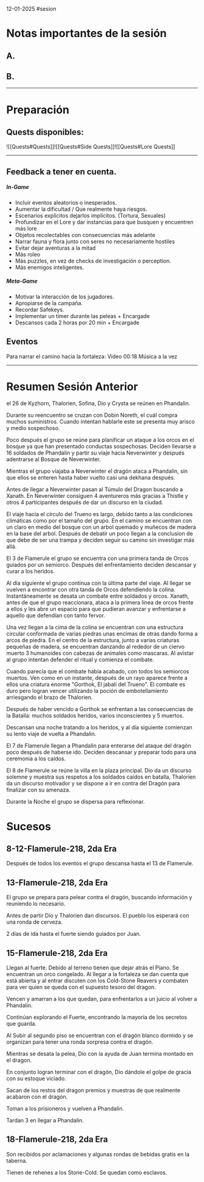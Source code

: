 12-01-2025
#sesion 
# Notas importantes de la sesión
## A. 
## B. 
***
# Preparación
## Quests disponibles:
![[Quests#Quests]]![[Quests#Side Quests]]![[Quests#Lore Quests]]
***
## Feedback a tener en cuenta.
##### In-Game
- Incluir eventos aleatorios o inesperados.
- Aumentar la dificultad / Que realmente haya riesgos.
- Escenarios explícitos dejarlos implícitos. (Tortura, Sexuales)
- Profundizar en el Lore y dar instancias para que busquen y encuentren más lore
- Objetos recolectables con consecuencias más adelante
- Narrar fauna y flora junto con seres no necesariamente hostiles
- Evitar dejar aventuras a la mitad
- Más roleo
- Más puzzles, en vez de checks de investigación o perception.
- Más enemigos inteligentes.
##### Meta-Game
- Motivar la interacción de los jugadores.
- Apropiarse de la campaña.
- Recordar Safekeys.
- Implementar un timer durante las peleas + Encargade
- Descansos cada 2 horas por 20 min + Encargade
## Eventos
Para narrar el camino hacia la fortaleza:
Video 00:18
Música a la vez


***
# Resumen Sesión Anterior
el 26 de Kyzhorn, Thalorien, Sofina, Dio y Crysta se reúnen en Phandalin. 

Durante su reencuentro se cruzan con Dobin Noreth, el cuál compra muchos suministros. Cuando intentan hablarle este se presenta muy arisco y medio sospechoso.

Poco después el grupo se reúne para planificar un ataque a los orcos en el bosque ya que han presentado conductas sospechosas. Deciden llevarse a 16 soldados de Phandalin y partir su viaje hacia Neverwinter y después adentrarse al Bosque de Neverwinter. 

Mientras el grupo viajaba a Neverwinter el dragón ataca a Phandalin, sin que ellos se enteren hasta haber vuelto casi una dekhana después. 

Antes de llegar a Neverwinter pasan al Túmulo del Dragon buscando a Xanath. En Neverwinter consiguen 4 aventureros más gracias a Thistle y otros 4 participantes después de dar un discurso en la ciudad.

El viaje hacia el círculo del Trueno es largo, debido tanto a las condiciones climáticas como por el tamaño del grupo. En el camino se encuentran con un claro en medio del bosque con un arbol quemado y muñecos de madera en la base del arbol. Después de debatir un poco llegan a la conclusion de que debe de ser una trampa y deciden seguir su camino sin investigar más allá.

El 3 de Flamerule el grupo se encuentra con una primera tanda de Orcos guiados por un semiorco. Después del enfrentamiento deciden descansar y curar a los heridos.

Al día siguiente el grupo continua con la última parte del viaje. Al llegar se vuelven a encontrar con otra tanda de Orcos defendiendo la colina. Instantáneamente se desata un combate entre soldados y orcos. Xanath, antes de que el grupo reaccionara, ataca a la primera línea de orcos frente a ellos y les abre un espacio para que pudieran avanzar y enfrentarse a aquello que defendían con tanto fervor. 

Una vez llegan a la cima de la colina se encuentran con una estructura circular conformada de varias piedras unas encimas de otras dando forma a arcos de piedra. En el centro de la estructura, junto a varias criaturas pequeñas de madera, se encuentran danzando al rededor de un ciervo muerto 3 humanoides con cabezas de animales como mascaras. Al avistar al grupo intentan defender el ritual y comienza el combate. 

Cuando parecía que el combate había acabado, con todos los semiorcos muertos. Ven como en un instante, después de un rayo aparece frente a ellos una criatura enorme "Gorthok, El jabalí del Trueno". El combate es duro pero logran vencer utilizando la poción de embotellamiento arriesgando el brazo de Thalorien.

Después de haber vencido a Gorthok se enfrentan a las consecuencias de la Batalla: muchos soldados heridos, varios inconscientes y 5 muertos.

Descansan una noche tratando a los heridos, y al día siguiente comienzan su lento viaje de vuelta a Phandalin.

El 7 de Flamerule llegan a Phandalin para enterarse del ataque del dragón poco después de haberse ido. Deciden descansar y preparar todo para una ceremonia a los caídos. 

El 8 de Flamerule se reúne la villa en la plaza principal. Dio da un discurso solemne y muestra sus respetos a los soldados caídos en batalla, Thalorien da un discurso motivador y se dispone a ir en contra del Dragón para finalizar con su amenaza.

Durante la Noche el grupo se dispersa para reflexionar.
# Sucesos
## 8-12-Flamerule-218, 2da Era
Después de todos los eventos el grupo descansa hasta el 13 de Flamerule.
## 13-Flamerule-218, 2da Era
El grupo se prepara para pelear contra el dragón, buscando información y reuniendo lo necesario.

Antes de partir Dio y Thalorien dan discursos. El pueblo los esperará con una ronda de cerveza.

2 días de ida hasta el fuerte siendo guiados por Juan.
## 15-Flamerule-218, 2da Era
Llegan al fuerte. Debido al terreno tienen que dejar atrás el Piano. Se encuentran un orco congelado. Al llegar a la fortaleza se dan cuenta que está abierta y al entrar discuten con los Cold-Stone Reavers y combaten para ver quien se queda con el supuesto tesoro del dragon. 

Vencen y amarran a los que quedan, para enfrentarlos a un juicio al volver a Phandalin. 

Continúan explorando el Fuerte, encontrando la mayoría de los secretos que guarda.

Al Subir al segundo piso se encuentran con el dragón blanco dormido y se organizan para tener una ronda sorpresa contra el dragón. 

Mientras se desata la pelea, Dio con la ayuda de Juan termina montado en el dragon.

En conjunto logran terminar con el dragón, Dio dándole el golpe de gracia con su estoque viciado.

Sacan de los restos del dragon premios y muestras de que realmente acabaron con el dragón.

Toman a los prisioneros y vuelven a Phandalin.

Tardan 3 en llegar a Phandalin.
## 18-Flamerule-218, 2da Era
Son recibidos por aclamaciones y algunas rondas de bebidas gratis en la taberna.

Tienen de rehenes a los Stone-Cold. Se quedan como esclavos.